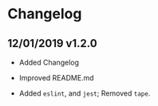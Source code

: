 # Changelog

## 12/01/2019 v1.2.0

* Added Changelog

* Improved README.md

* Added `eslint`, and `jest`; Removed `tape`.
